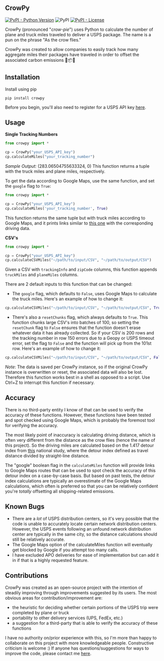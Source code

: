## CrowPy
[![PyPI - Python Version](https://img.shields.io/pypi/pyversions/crowpy)](https://pypi.org/project/crowpy/)
![PyPI](https://img.shields.io/pypi/v/crowpy)
[![PyPI - License](https://img.shields.io/pypi/l/crowpy)](https://github.com/jcapili/crowpy/blob/master/LICENSE)

CrowPy (pronounced "*crow-pie*") uses Python to calculate the number of plane and truck miles traveled to deliver a USPS package. The name is a pun on the phrase "As the crow flies."

CrowPy was created to allow companies to easily track how many aggregate miles their packages have traveled in order to offset the associated carbon emissions :truck::package::evergreen_tree:

## Installation
Install using pip
```
pip install crowpy
```
Before you begin, you'll also need to register for a USPS API key [here](https://www.usps.com/business/web-tools-apis/welcome.htm).

## Usage
**Single Tracking Numbers**
```python
from crowpy import *

cp = CrowPy("your_USPS_API_key")
cp.calculateMiles("your_tracking_number")
```
*Sample Output:* (283.06504755633324, 0)
This function returns a tuple with the truck miles and plane miles, respectively. 

To get the data according to Google Maps, use the same function, and set the `google` flag to `True`:
```python
from crowpy import *

cp = CrowPy("your_USPS_API_key")
cp.calculateMiles('your_tracking_number', True)
```
This function returns the same tuple but with truck miles according to Google Maps, and it prints links similar to [this one](https://www.google.com/maps/dir/+34.1341,-118.3215/+33.9850,-118.4695/+33.8121,-117.9190/) with the corresponding driving data.

**CSV's**
```python
from crowpy import *

cp = CrowPy("your_USPS_API_key")
cp.calculateCSVMiles("~/path/to/input/CSV", "~/path/to/output/CSV")
```
Given a CSV with `trackingInfo` and `zipCode` columns, this function appends `truckMiles` and `planeMiles` columns.

There are 2 default inputs to this function that can be changed:
* The `google` flag, which defaults to `False`, uses Google Maps to calculate the truck miles. Here's an example of how to change it:
```python
cp.calculateCSVMiles("~/path/to/input/CSV", "~/path/to/output/CSV", True)
```
* There's also a `resetChunks` flag, which always defaults to `True`. This function chunks large CSV's into batches of 100, so setting the `resetChunk` flag to `False` ensures that the function doesn't erase whatever data it has already collected. So if your CSV is 200 rows and the tracking number in row 150 errors due to a Geopy or USPS timeout error, set the flag to `False` and the function will pick up from the 101st row. Here's an example of how to change it:
```python
cp.calculateCSVMiles("~/path/to/input/CSV", "~/path/to/output/CSV", False, False)
```
*Note*: The data is saved per CrowPy instance, so if the original CrowPy instance is overwritten or reset, the associated data will also be lost. Therefore this function works best in a shell as opposed to a script. Use Ctrl+Z to interrupt this function if necessary.

## Accuracy
There is no third-party entity I know of that can be used to verify the accuracy of these functions. However, these functions have been tested and spot checked using Google Maps, which is probably the foremost tool for verifying the accuracy.

The most likely point of inaccuracy is calculating driving distance, which is often very different from the distance as the crow flies (hence the name of this project). So the driving miles are calculated based on the 1.417 detour index from [this](https://www.ncbi.nlm.nih.gov/pmc/articles/PMC3835347/) national study, where the detour index defined as travel distance divided by straight-line distance. 

The "google" boolean flag in the `calculateMiles` function will provide links to Google Maps routes that can be used to spot check the accuracy of this detour index on a case-by-case basis. But based on past tests, the detour index calculations are typically an overestimate of the Google Maps calculations, which often is preferred so that you can be relatively confident you're *totally* offsetting all shipping-related emissions.

## Known Bugs
* There are a *lot* of USPS distribution centers, so it's very possible that the code is unable to accurately locate certain network distribution centers. However, the USPS events following an unfound network distribution center are typically in the same city, so the distance calculations should still be relatively accurate.
* The Google Maps option of the calculateMiles function will eventually get blocked by Google if you attempt too many calls.
* I have excluded APO deliveries for ease of implementation but can add it in if that is a highly requested feature.

## Contributions
CrowPy was created as an open-source project with the intention of steadily improving through improvements suggested by its users. The most obvious areas for contribution/improvement are: 
* the heuristic for deciding whether certain portions of the USPS trip were completed by plane or truck
* portability to other delivery services (UPS, FedEx, etc.)
* a suggestion for a third-party that is able to verify the accuracy of these functions

I have no authority on/prior experience with this, so I'm more than happy to collaborate on this project with more knowledgeable people. Constructive criticism is welcome :) If anyone has questions/suggestions for ways to improve the code, please contact me [here](https://jcapili.wixsite.com/jasoncapili/contact).
